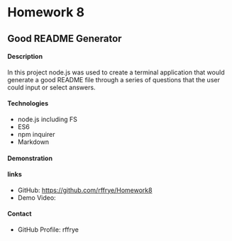 # Homework 8
## Good README Generator

#### Description
In this project node.js was used to create a terminal application that would generate a good README file through a series of questions that the user could input or select answers.  

#### Technologies

* node.js including FS
* ES6
* npm inquirer
* Markdown

#### Demonstration 

#### links

* GitHub: https://github.com/rffrye/Homework8
* Demo Video:


#### Contact

* GitHub Profile: rffrye

